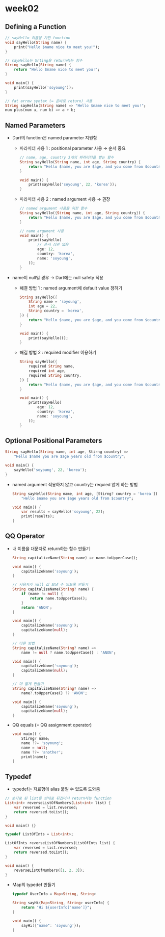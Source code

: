 # week02

## Defining a Function

```dart
// sayHello 이름을 가진 function
void sayHello(String name) {
	print("Hello $name nice to meet you!");
}
```

```dart
// sayHello는 Srting을 return하는 함수
String sayHello(String name) {
	return "Hello $name nice to meet you!";
}

void main() {
	print(sayHello('soyoung'));
}
```

```dart
// fat arrow syntax (= 곧바로 return) 사용
String sayHello(String name) => "Hello $name nice to meet you!";
num plus(num a, num b) => a + b;
```

## Named Parameters

- Dart의 function은 named parameter 지원함
    - 파라미터 사용 1 : positional parameter 사용 → 순서 중요
        
        ```dart
        // name, age, country 3개의 파라미터를 받는 함수
        String sayHello(String name, int age, String country) {
        	return "Hello $name, you are $age, and you come from $country";
        }
        
        void main() {
        	print(sayHello('soyoung', 22, 'korea'));
        }
        ```
        
    - 파라미터 사용 2 : named argument 사용 → 권장
        
        ```dart
        // named argument 사용을 위한 함수
        String sayHello({String name, int age, String country}) {
        	return "Hello $name, you are $age, and you come from $country";
        }
        
        // name argument 사용
        void main() {
        	print(sayHello(
        		// 순서 상관 없음
        		age: 12,
        		country: 'korea',
        		name: 'soyoung',
        	));
        }
        ```
        
- name이 null일 경우 → Dart에는 null safety 적용
    - 해결 방법 1 : named argument에 default value 정하기
        
        ```dart
        String sayHello({
        	String name = 'soyoung', 
        	int age = 22, 
        	String country = 'korea',
        }) {
        	return "Hello $name, you are $age, and you come from $country";
        }
        
        void main() {
        	print(sayHello());
        }
        ```
        
    - 해결 방법 2 : required modifier 이용하기
        
        ```dart
        String sayHello({
        	required String name, 
        	required int age, 
        	required String country,
        }) {
        	return "Hello $name, you are $age, and you come from $country";
        }
        
        void main() {
        	print(sayHello(
        		age: 12,
        		country: 'korea',
        		name: 'soyoung',
        	));
        }
        ```
        

## Optional Positional Parameters

```dart
String sayHello(String name, int age, Stirng country) => 
	"Hello $name you are $age years old from $country";

void main() {
	sayHello('soyoung', 22, 'korea');
}
```

- named argument 적용하지 않고 country는 requied 않게 하는 방법
    
    ```dart
    String sayHello(String name, int age, [Stirng? country = 'korea']) => 
    	"Hello $name you are $age years old from $country";
    
    void main() {
    	var results = sayHello('soyoung', 22);
    	print(results);
    }
    ```
    

## QQ Operator

- 내 이름을 대문자로 return하는 함수 만들기
    
    ```dart
    String capitalizeName(String name) => name.toUpperCase();
    
    void main() {
    	capitalizeName('soyoung');
    }
    ```
    
    ```dart
    // 사용자가 null 값 보낼 수 있도록 만들기
    String capitalizeName(String? name) {
    	if (name != null) {
    		return name.toUpperCase();
    	}
    	return 'ANON';
    }
    
    void main() {
    	capitalizeName('soyoung');
    	capitalizeName(null);
    }
    ```
    
    ```dart
    // 다른 방법
    String capitalizeName(String? name) =>
    	name != null ? name.toUpperCase() : 'ANON';
    
    void main() {
    	capitalizeName('soyoung');
    	capitalizeName(null);
    }
    ```
    
    ```dart
    // 더 짧게 만들기
    String capitalizeName(String? name) =>
    	name?.toUpperCase() ?? 'ANON';
    
    void main() {
    	capitalizeName('soyoung');
    	capitalizeName(null);
    }
    ```
    
- QQ equals (= QQ assignment operator)
    
    ```dart
    void main() {
    	Stirng? name;
    	name ??= 'soyoung';
    	name = null;
    	name ??= 'another';
    	print(name);
    }
    ```
    

## Typedef

- typedef는 자료형에 alias 붙일 수 있도록 도와줌

```dart
// 숫자로 된 list를 반대로 뒤집어서 return하는 function
List<int> reverseListOfNumbers(List<int> list) {
	var reversed = list.reversed;
	return reversed.toList();
}

void main() {}
```

```dart
typedef ListOfInts = List<int>;

ListOfInts reverseListOfNumbers(ListOfInts list) {
	var reversed = list.reversed;
	return reversed.toList();
}

void main() {
	reverseListOfNumbers([1, 2, 3]);
}
```

- Map의 typedef 만들기
    
    ```dart
    typedef UserInfo = Map<String, String>
    
    String sayHi(Map<String, String> userInfo) {
    	return "Hi ${userInfo['name']}";
    }
    
    void main() {
    	sayHi({"name": 'soyoung'});
    }
    ```